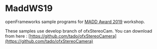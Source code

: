 # MaddWS19

openFrameworks sample programs for [MADD Award 2019](https://madd.jp/) workshop.

These samples use develop branch of ofxStereoCam. You can download from here : [https://github.com/tado/ofxStereoCamera](https://github.com/tado/ofxStereoCamera)
